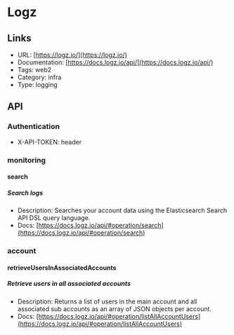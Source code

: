 # Logz

## Links

* URL: [https://logz.io/](https://logz.io/)
* Documentation: [https://docs.logz.io/api/](https://docs.logz.io/api/)
* Tags: web2
* Category: infra
* Type: logging

## API

### Authentication

* X-API-TOKEN: header

### monitoring

#### search

##### Search logs

* Description: Searches your account data using the Elasticsearch Search API DSL query language.
* Docs: [https://docs.logz.io/api/#operation/search](https://docs.logz.io/api/#operation/search)

### account

#### retrieveUsersInAssociatedAccounts

##### Retrieve users in all associated accounts

* Description: Returns a list of users in the main account and all associated sub accounts as an array of JSON objects per account.
* Docs: [https://docs.logz.io/api/#operation/listAllAccountUsers](https://docs.logz.io/api/#operation/listAllAccountUsers)
